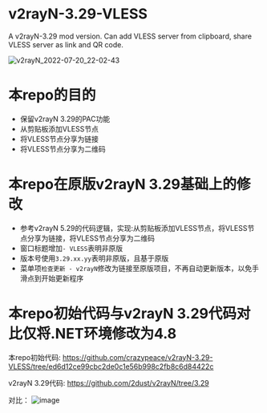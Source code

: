 # v2rayN-3.29-VLESS
A v2rayN-3.29 mod version. Can add VLESS server from clipboard, share VLESS server as link and QR code.

![v2rayN_2022-07-20_22-02-43](https://user-images.githubusercontent.com/665889/180002616-c2c6da3c-78b0-4f46-8fa9-34021590646f.png)

# 本repo的目的
- 保留v2rayN 3.29的PAC功能
- 从剪贴板添加VLESS节点
- 将VLESS节点分享为链接
- 将VLESS节点分享为二维码

# 本repo在原版v2rayN 3.29基础上的修改
- 参考v2rayN 5.29的代码逻辑，实现:从剪贴板添加VLESS节点，将VLESS节点分享为链接，将VLESS节点分享为二维码
- 窗口标题增加`- VLESS`表明非原版
- 版本号使用`3.29.xx.yy`表明非原版，且基于原版
- 菜单项`检查更新 - v2rayN`修改为链接至原版项目，不再自动更新版本，以免手滑点到开始更新程序

# 本repo初始代码与v2rayN 3.29代码对比仅将.NET环境修改为4.8
本repo初始代码: https://github.com/crazypeace/v2rayN-3.29-VLESS/tree/ed6d12ce99cbc2de0c1e56b998c2fb8c6d84422c

v2rayN 3.29代码: https://github.com/2dust/v2rayN/tree/3.29

对比：
![image](https://user-images.githubusercontent.com/665889/180008441-5c08d9e5-4d08-4db9-aca5-5942ef1c6547.png)

